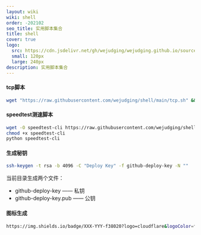 ```yaml
---
layout: wiki
wiki: shell
order: -202102
seo_title: 实用脚本集合
title: shell
cover: true
logo:
  src: https://cdn.jsdelivr.net/gh/wejudging/wejudging.github.io/source/images/shell.png
  small: 120px
  large: 240px
description: 实用脚本集合
---
```


#### tcp脚本

```bash
wget "https://raw.githubusercontent.com/wejudging/shell/main/tcp.sh" && chmod +x tcp.sh && ./tcp.sh
```

#### speedtest测速脚本

```bash
wget -O speedtest-cli https://raw.githubusercontent.com/wejudging/shell/main/speedtest.py
chmod +x speedtest-cli
python speedtest-cli
```

#### 生成秘钥

```bash
ssh-keygen -t rsa -b 4096 -C "Deploy Key" -f github-deploy-key -N ""
```

当前目录生成两个文件：
- github-deploy-key —— 私钥
- github-deploy-key.pub —— 公钥

#### 图标生成

```bash
https://img.shields.io/badge/XXX-YYY-f38020?logo=cloudflare&logoColor=f38020&labelColor=282d33
```


